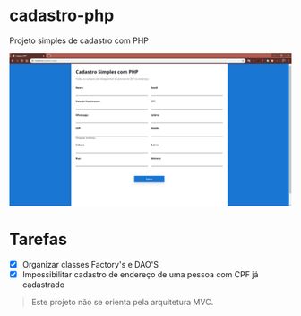 # cadastro-php
Projeto simples de cadastro com PHP

![Resultado](https://github.com/pierrecbrito/cadastro-php/blob/master/assets/img/screenshot.PNG?raw=true)

# Tarefas
- [x] Organizar classes Factory's e DAO'S
- [x] Impossibilitar cadastro de endereço de uma pessoa com CPF já cadastrado
 
 >Este projeto não se orienta pela arquitetura MVC.